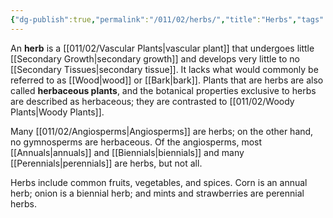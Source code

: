 ```yaml
---
{"dg-publish":true,"permalink":"/011/02/herbs/","title":"Herbs","tags":["BIOL412"]}
---
```


An **herb** is a [[011/02/Vascular Plants\|vascular plant]] that undergoes little [[Secondary Growth\|secondary growth]] and develops very little to no [[Secondary Tissues\|secondary tissue]]. It lacks what would commonly be referred to as [[Wood\|wood]] or [[Bark\|bark]]. Plants that are herbs are also called **herbaceous plants**, and the botanical properties exclusive to herbs are described as herbaceous; they are contrasted to [[011/02/Woody Plants\|Woody Plants]].

Many [[011/02/Angiosperms\|Angiosperms]] are herbs; on the other hand, no gymnosperms are herbaceous. Of the angiosperms, most [[Annuals\|annuals]] and [[Biennials\|biennials]] and many [[Perennials\|perennials]] are herbs, but not all.

Herbs include common fruits, vegetables, and spices. Corn is an annual herb; onion is a biennial herb; and mints and strawberries are perennial herbs.